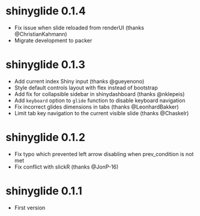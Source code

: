 # shinyglide 0.1.4

- Fix issue when slide reloaded from renderUI (thanks @ChristianKahmann)
- Migrate development to packer

# shinyglide 0.1.3

- Add current index Shiny input (thanks @gueyenono)
- Style default controls layout with flex instead of bootstrap
- Add fix for collapsible sidebar in shinydashboard (thanks @nklepeis)
- Add `keyboard` option to `glide` function to disable keyboard navigation
- Fix incorrect glides dimensions in tabs (thanks @LeonhardBakker)
- Limit tab key navigation to the current visible slide (thanks @Chaskelr)

# shinyglide 0.1.2

- Fix typo which prevented left arrow disabling when prev_condition is not met
- Fix conflict with slickR (thanks @JonP-16)

# shinyglide 0.1.1

- First version
